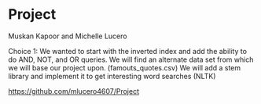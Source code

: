 # Project
Muskan Kapoor and Michelle Lucero 

Choice 1: We wanted to start with the inverted index and add the ability to do AND, NOT, and OR queries. 
We will find an alternate data set from which we will base our project upon. (famouts_quotes.csv)
We will add a stem library and implement it to get interesting word searches (NLTK)


https://github.com/mlucero4607/Project

